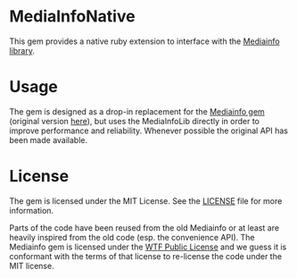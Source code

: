 # MediaInfoNative

This gem provides a native ruby extension to interface with the [Mediainfo library](http://mediaarea.net/en/MediaInfo/).

# Usage

The gem is designed as a drop-in replacement for the [Mediainfo gem](https://github.com/FlavourSys/mediainfo) (original version [here](https://github.com/greatseth/mediainfo)), but uses the MediaInfoLib directly in order to improve performance and reliability. Whenever possible the original API has been made available.

# License

The gem is licensed under the MIT License. See the [LICENSE](https://raw2.github.com/FlavourSys/mediainfo-native/master/LICENSE) file for more information.

Parts of the code have been reused from the old Mediainfo or at least are heavily inspired from the old code (esp. the convenience API). The Mediainfo gem is licensed under the [WTF Public License](http://www.wtfpl.net/txt/copying/) and we guess it is conformant with the terms of that license to re-license the code under the MIT license.
